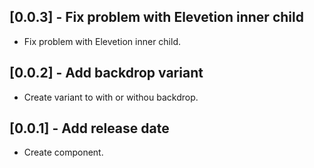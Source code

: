 ## [0.0.3] - Fix problem with Elevetion inner child

* Fix problem with Elevetion inner child.

## [0.0.2] - Add backdrop variant

* Create variant to with or withou backdrop.

## [0.0.1] - Add release date

* Create component.